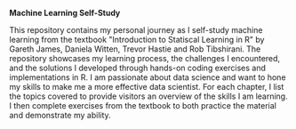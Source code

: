 **Machine Learning Self-Study**


This repository contains my personal journey as I self-study machine learning from the textbook "Introduction to Statiscal Learning in R" by Gareth James, Daniela Witten, Trevor Hastie and Rob Tibshirani.
The repository showcases my learning process, the challenges I encountered, and the solutions I developed through hands-on coding exercises and implementations in R. I am passionate about data science
and want to hone my skills to make me a more effective data scientist. For each chapter, I list the topics covered to provide visitors an overview of the skills I am learning. I then
complete exercises from the textbook to both practice the material and demonstrate my ability.
